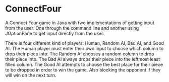 # ConnectFour
A Connect Four game in Java with two implementations of getting input from the user.
One through the command line and another using JOptionPane to get input directly
from the user.

There is four different kind of players: Human, Random AI, Bad AI, and Good AI.
The Human player must enter their own input to choose which column to drop
their piece into.
The Random AI chooses a random column to drop their piece into.
The Bad AI always drops their piece into the leftmost least filled column.
The Good AI attempts to choose the best place for their piece to be dropped
in order to win the game. Also blocking the opponent if they will win on
the next turn.
